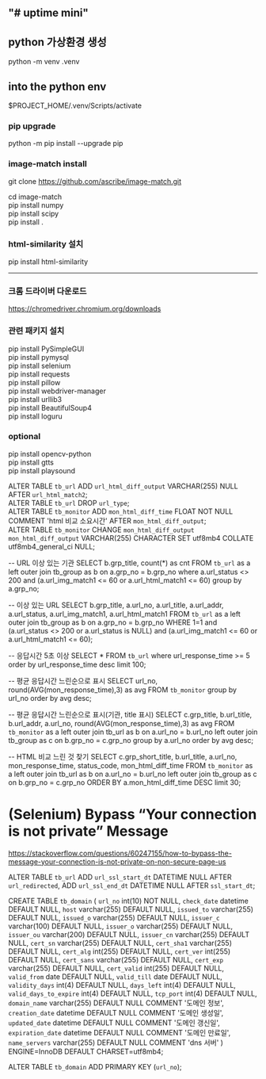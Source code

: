 "# uptime mini" 
-----------------
## python 가상환경 생성
python -m venv .venv

## into the python env
$PROJECT_HOME/.venv/Scripts/activate

### pip upgrade
python -m pip install --upgrade pip
 
### image-match install
git clone https://github.com/ascribe/image-match.git

cd image-match  
pip install numpy  
pip install scipy  
pip install .  

### html-similarity 설치
pip install html-similarity  

-------------------------
### 크롬 드라이버 다운로드
https://chromedriver.chromium.org/downloads

### 관련 패키지 설치
pip install PySimpleGUI  
pip install pymysql  
pip install selenium  
pip install requests  
pip install pillow  
pip install webdriver-manager  
pip install urllib3  
pip install BeautifulSoup4  
pip install loguru  


### optional
pip install opencv-python  
pip install gtts  
pip install playsound  



ALTER TABLE `tb_url` ADD `url_html_diff_output` VARCHAR(255) NULL AFTER `url_html_match2`;  
ALTER TABLE `tb_url` DROP `url_type`;  
ALTER TABLE `tb_monitor` ADD `mon_html_diff_time` FLOAT NOT NULL COMMENT 'html 비교 소요시간' AFTER `mon_html_diff_output`;  
ALTER TABLE `tb_monitor` CHANGE `mon_html_diff_output` `mon_html_diff_output` VARCHAR(255) CHARACTER SET utf8mb4 COLLATE utf8mb4_general_ci NULL;



-- URL 이상 있는 기관
SELECT b.grp_title, count(*) as cnt FROM `tb_url` as a
left outer join tb_group as b
on a.grp_no = b.grp_no
where a.url_status <> 200
and (a.url_img_match1 <= 60 
	 or a.url_html_match1 <= 60)
group by a.grp_no;


-- 이상 있는 URL
SELECT b.grp_title, a.url_no, a.url_title, a.url_addr, a.url_status, a.url_img_match1, a.url_html_match1 
FROM `tb_url` as a
left outer join tb_group as b
on a.grp_no = b.grp_no
WHERE 1=1 
and (a.url_status <> 200 or a.url_status is NULL)
and (a.url_img_match1 <= 60 or a.url_html_match1 <= 60);

-- 응답시간 5초 이상
SELECT * FROM `tb_url` 
where url_response_time >= 5 
order by url_response_time 
desc limit 100;


-- 평균 응답시간 느린순으로 표시
SELECT url_no, round(AVG(mon_response_time),3) as avg FROM `tb_monitor`
group by url_no
order by avg desc;

-- 평균 응답시간 느린순으로 표시(기관, title 표시)
SELECT c.grp_title, b.url_title, b.url_addr, a.url_no, round(AVG(mon_response_time),3) as avg 
FROM `tb_monitor` as a
left outer join tb_url as b
on a.url_no = b.url_no
left outer join tb_group as c
on b.grp_no = c.grp_no
group by a.url_no
order by avg desc;

-- HTML 비교 느린 것 찾기
SELECT c.grp_short_title, b.url_title, a.url_no, mon_response_time, status_code, mon_html_diff_time 
FROM `tb_monitor` as a
left outer join tb_url as b
on a.url_no = b.url_no
left outer join tb_group as c
on b.grp_no = c.grp_no
ORDER BY a.mon_html_diff_time DESC
limit 30;


# (Selenium) Bypass “Your connection is not private” Message
https://stackoverflow.com/questions/60247155/how-to-bypass-the-message-your-connection-is-not-private-on-non-secure-page-us


ALTER TABLE `tb_url` ADD `url_ssl_start_dt` DATETIME NULL AFTER `url_redirected`, ADD `url_ssl_end_dt` DATETIME NULL AFTER `ssl_start_dt`;


CREATE TABLE `tb_domain` (
  `url_no` int(10) NOT NULL,
  `check_date` datetime DEFAULT NULL,
  `host` varchar(255) DEFAULT NULL,
  `issued_to` varchar(255) DEFAULT NULL,
  `issued_o` varchar(255) DEFAULT NULL,
  `issuer_c` varchar(100) DEFAULT NULL,
  `issuer_o` varchar(255) DEFAULT NULL,
  `issuer_ou` varchar(200) DEFAULT NULL,
  `issuer_cn` varchar(255) DEFAULT NULL,
  `cert_sn` varchar(255) DEFAULT NULL,
  `cert_sha1` varchar(255) DEFAULT NULL,
  `cert_alg` int(255) DEFAULT NULL,
  `cert_ver` int(255) DEFAULT NULL,
  `cert_sans` varchar(255) DEFAULT NULL,
  `cert_exp` varchar(255) DEFAULT NULL,
  `cert_valid` int(255) DEFAULT NULL,
  `valid_from` date DEFAULT NULL,
  `valid_till` date DEFAULT NULL,
  `validity_days` int(4) DEFAULT NULL,
  `days_left` int(4) DEFAULT NULL,
  `valid_days_to_expire` int(4) DEFAULT NULL,
  `tcp_port` int(4) DEFAULT NULL,
  `domain_name` varchar(255) DEFAULT NULL COMMENT '도메인 정보',
  `creation_date` datetime DEFAULT NULL COMMENT '도메인 생성일',
  `updated_date` datetime DEFAULT NULL COMMENT '도메인 갱신일',
  `expiration_date` datetime DEFAULT NULL COMMENT '도메인 만료일',
  `name_servers` varchar(255) DEFAULT NULL COMMENT 'dns 서버'
) ENGINE=InnoDB DEFAULT CHARSET=utf8mb4;

ALTER TABLE `tb_domain` ADD PRIMARY KEY (`url_no`); 
